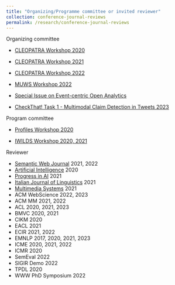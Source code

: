 ```yaml
---
title: "Organizing/Programme committee or invited reviewer"
collection: conference-journal-reviews
permalink: /research/conference-journal-reviews
---
```


Organizing committee
* [CLEOPATRA Workshop 2020](http://cleopatra-workshop.l3s.uni-hannover.de/index.php/previous-editions/cleopatra-2020/)
* [CLEOPATRA Workshop 2021](https://cleopatra-workshop.l3s.uni-hannover.de/index.php/previous-editions/cleopatra-2021/)
* [CLEOPATRA Workshop 2022](http://cleopatra-workshop.l3s.uni-hannover.de/)

* [MUWS Workshop 2022](https://muws-workshop.github.io/2022-program.html)
	
* [Special Issue on Event-centric Open Analytics](http://www.semantic-web-journal.net/blog/call-papers-special-issue-event-centric-open-analytics)

* [CheckThat! Task 1 - Multimodal Claim Detection in Tweets 2023](https://checkthat.gitlab.io/clef2023/task1/)

Program committee
* [Profiles Workshop 2020](http://profiles2020.l3s.uni-hannover.de/)

* [IWILDS Workshop 2020, 2021](https://iwilds2020.wordpress.com/)

Reviewer
* [Semantic Web Journal](http://www.semantic-web-journal.net/) 2021, 2022
* [Artificial Intelligence](https://www.journals.elsevier.com/artificial-intelligence) 2020
* [Progress in AI](https://www.springer.com/journal/13748) 2021
* [Italian Journal of Linguistics](https://www.italian-journal-linguistics.com/) 2021
* [Multimedia Systems](https://www.springer.com/journal/530) 2021
* ACM WebScience 2022, 2023
* ACM MM 2021, 2022
* ACL 2020, 2021, 2023
* BMVC 2020, 2021
* CIKM 2020
* EACL 2021
* ECIR 2021, 2022
* EMNLP 2017, 2020, 2021, 2023
* ICME 2020, 2021, 2022
* ICMR 2020
* SemEval 2022
* SIGIR Demo 2022
* TPDL 2020
* WWW PhD Symposium 2022
